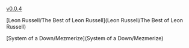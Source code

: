 [v0.0.4](https://github.com/littleflute/m37/edit/master/README.md)

[Leon Russell/The Best of Leon Russell](Leon Russell/The Best of Leon Russell)

[System of a Down/Mezmerize](System of a Down/Mezmerize)
